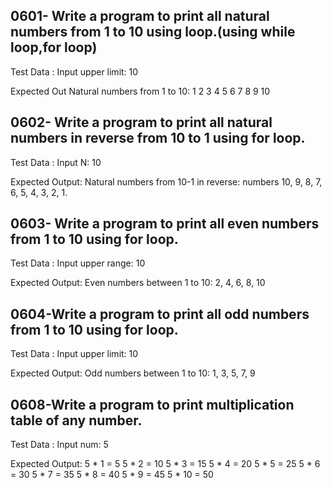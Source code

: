 ## 0601- Write a program to print all natural numbers from 1 to 10 using loop.(using while loop,for loop)
Test Data :
Input upper limit: 10

Expected Out
Natural numbers from 1 to 10:
 1
 2
 3
 4
 5
 6
 7
 8
 9
 10

## 0602- Write a program to print all natural numbers in reverse from 10 to 1 using for loop. 
Test Data :
Input N: 10

Expected Output:
Natural numbers from 10-1 in reverse: numbers
10,
 9, 
 8, 
 7, 
 6, 
 5, 
 4, 
 3, 
 2, 
 1.


## 0603- Write a program to print all even numbers from 1 to 10 using for loop.
Test Data :
Input upper range: 10

Expected Output:
Even numbers between 1 to 10:
2, 4, 6, 8, 10

## 0604-Write a program to print all odd numbers from 1 to 10 using for loop. 
Test Data :
Input upper limit: 10

Expected Output:
Odd numbers between 1 to 10:
1, 3, 5, 7, 9



## 0608-Write a program to print multiplication table of any number.
Test Data :
Input num: 5

Expected Output:
5 * 1  = 5
5 * 2  = 10
5 * 3  = 15
5 * 4  = 20
5 * 5  = 25
5 * 6  = 30
5 * 7  = 35
5 * 8  = 40
5 * 9  = 45
5 * 10 = 50



